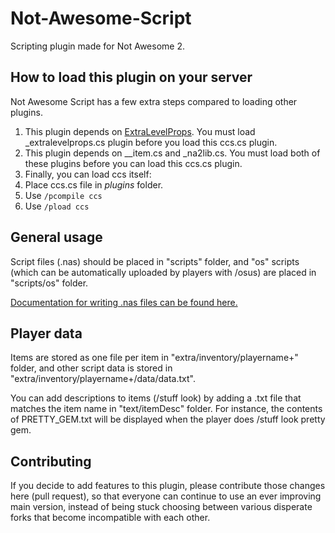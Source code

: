 # Not-Awesome-Script
Scripting plugin made for Not Awesome 2.

## How to load this plugin on your server

Not Awesome Script has a few extra steps compared to loading other plugins.

1. This plugin depends on [ExtraLevelProps](https://github.com/NotAwesome2/Plugins#_extralevelpropscs). You must load _extralevelprops.cs plugin before you load this ccs.cs plugin.
2. This plugin depends on __item.cs and _na2lib.cs. You must load both of these plugins before you can load this ccs.cs plugin.
3. Finally, you can load ccs itself:
4. Place ccs.cs file in *plugins* folder.
5. Use `/pcompile ccs`
6. Use `/pload ccs`

## General usage

Script files (.nas) should be placed in "scripts" folder, and "os" scripts (which can be automatically uploaded by players with /osus) are placed in "scripts/os" folder.

[Documentation for writing .nas files can be found here.](https://dl.dropboxusercontent.com/s/tp9tr21k0dr2qpq/ScriptGuide2.txt)

## Player data

Items are stored as one file per item in "extra/inventory/playername+" folder, and other script data is stored in "extra/inventory/playername+/data/data.txt".

You can add descriptions to items (/stuff look) by adding a .txt file that matches the item name in "text/itemDesc" folder. For instance, the contents of PRETTY_GEM.txt will be displayed when the player does /stuff look pretty gem.

## Contributing

If you decide to add features to this plugin, please contribute those changes here (pull request), so that everyone can continue to use an ever improving main version, instead of being stuck choosing between various disperate forks that become incompatible with each other.
